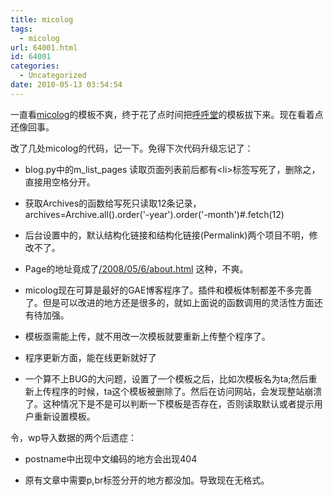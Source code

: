 ```yaml
---
title: micolog
tags:
  - micolog
url: 64001.html
id: 64001
categories:
  - Uncategorized
date: 2010-05-13 03:54:54
---
```


一直看[micolog](http://micolog.xuming.net)的模板不爽，终于花了点时间把[呼呼堂](http://www.small-island.org/)的模板拔下来。现在看着点还像回事。

改了几处micolog的代码，记一下。免得下次代码升级忘记了：

- blog.py中的m_list_pages 读取页面列表前后都有&lt;li&gt;标签写死了，删除之，直接用空格分开。

- 获取Archives的函数给写死只读取12条记录，archives=Archive.all().order('-year').order('-month')#.fetch(12)

- 后台设置中的，默认结构化链接和结构化链接(Permalink)两个项目不明，修改不了。

- Page的地址竟成了[/2008/05/6/about.html](http://d9.appspot.com/2008/05/6/about.html "http://d9.appspot.com/2008/05/6/about.html") 这种，不爽。

- micolog现在可算是最好的GAE博客程序了。插件和模板体制都差不多完善了。但是可以改进的地方还是很多的，就如上面说的函数调用的灵活性方面还有待加强。

- 模板亟需能上传，就不用改一次模板就要重新上传整个程序了。

- 程序更新方面，能在线更新就好了

- 一个算不上BUG的大问题，设置了一个模板之后，比如次模板名为ta;然后重新上传程序的时候，ta这个模板被删除了。然后在访问网站，会发现整站崩溃了。这种情况下是不是可以判断一下模板是否存在，否则读取默认或者提示用户重新设置模板。

令，wp导入数据的两个后遗症：

- postname中出现中文编码的地方会出现404

- 原有文章中需要p,br标签分开的地方都没加。导致现在无格式。